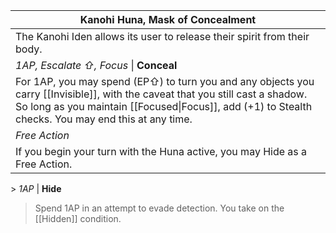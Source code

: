 | Kanohi Huna, Mask of Concealment                                                                                                                                                                                                      |
| ------------------------------------------------------------------------------------------------------------------------------------------------------------------------------------------------------------------------------------- |
| The Kanohi Iden allows its user to release their spirit from their body.                                                                                                                                                              |
| *1AP, Escalate ⇧, Focus* \| **Conceal**                                                                                                                                                                                               |
| For 1AP, you may spend (EP⇧) to turn you and any objects you carry [[Invisible]], with the caveat that you still cast a shadow. So long as you maintain [[Focused\|Focus]], add (+1) to Stealth checks. You may end this at any time. |
| *Free Action*                                                                                                                                                                                                                         |
| If you begin your turn with the Huna active, you may Hide as a Free Action.                                                                                                                                                           |

\> _1AP_ | **Hide**

> Spend 1AP in an attempt to evade detection. You take on the [[Hidden]] condition.
